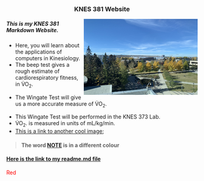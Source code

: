 
### <p align="center"> KNES 381 Website </p>

<p> <img align="right" width="300" height="200" src="IMG_8609.JPG"> </p>

##### <p align="left"> This is my KNES 381 Markdown Website. </p>
* Here, you will learn about the applications of computers in Kinesiology. 
* The beep test gives a rough estimate of cardiorespiratory fitness, in <span>V&#775;</span>O<sub>2</sub>.</p>
* The Wingate Test will give us a more accurate measure of <span>V&#775;</span>O<sub>2</sub>.</p>
* This Wingate Test will be performed in the KNES 373 Lab.
* <span>V&#775;</span>O<sub>2</sub>. is measured in units of mL/kg/min.
* [This is a link to another cool image](/train/IMG_9116.JPG);
>#### The word [NOTE]() is in a different colour
#### [Here is the link to my readme.md file](README.md)

<FONT COLOR="#ff0000"> Red </FONT>
